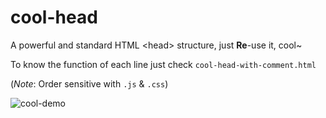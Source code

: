 cool-head
=========

A powerful and standard HTML \<head\> structure, just **Re**-use it, cool~  

To know the function of each line just check `cool-head-with-comment.html`

(*Note*: Order sensitive with `.js` & `.css`)

![cool-demo](https://github.com/hzlzh/cool-head/raw/master/cool-head-thumb.png)
